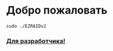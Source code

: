 # Добро пожаловать

`sudo ./EZRAIDv2`

### [Для разработчика!](https://github.com/EZRAIDv2/EZRAIDv2/edit/gh-pages/index.md)
